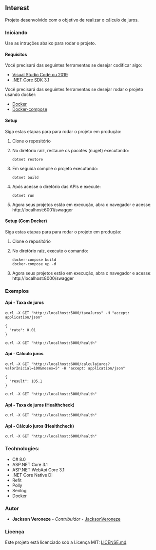 ## Interest

Projeto desenvolvido com o objetivo de realizar o cálculo de juros.

### Iniciando
Use as intruções abaixo para rodar o projeto.

#### Requisitos
Você precisará das seguintes ferramentas se desejar codificar algo:

* [Visual Studio Code ou 2019](http://www.visualstudio.com/downloads/)
* [.NET Core SDK 3.1](http://www.microsoft.com/net/download)

Você precisará das seguintes ferramentas se desejar rodar o projeto usando docker:

* [Docker](http://www.docker.com/)
* [Docker-compose](http://docs.docker.com/compose/install/)

#### Setup
Siga estas etapas para para rodar o projeto em produção:

  1. Clone o repositório

  2. No diretório raiz, restaure os pacotes (nuget) executando:
     ```
     dotnet restore
     ```
  3. Em seguida compile o projeto executando:
     ```
     dotnet build
     ```
  3. Após acesse o diretório das APIs e execute:
     ```
     dotnet run
     ```
  4. Agora seus projetos estão em execução, abra o navegador e acesse: http://localhost:6001/swagger

#### Setup (Com Docker)

Siga estas etapas para para rodar o projeto em produção:

  1. Clone o repositório

  2. No diretório raiz, execute o comando:
     ```
     docker-compose build
     docker-compose up -d
     ```
  3. Agora seus projetos estão em execução, abra o navegador e acesse: http://localhost:8000/swagger

### Exemplos

#### Api - Taxa de juros

```
curl -X GET "http://localhost:5000/taxaJuros" -H "accept: application/json"

{
  "rate": 0.01
}

curl -X GET "http://localhost:5000/health"
````

#### Api - Cálculo juros

```
curl -X GET "http://localhost:6000/calculajuros?valorInicial=100&meses=5" -H "accept: application/json"

{
  "result": 105.1
}

curl -X GET "http://localhost:5000/health"
````

#### Api - Taxa de juros (Healthcheck)

```
curl -X GET "http://localhost:5000/health"
````

#### Api - Cálculo juros (Healthcheck)

```
curl -X GET "http://localhost:6000/health"
````

### Technologies:

- C# 8.0
- ASP.NET Core 3.1
- ASP.NET WebApi Core 3.1
- .NET Core Native DI
- Refit
- Polly
- Serilog
- Docker

### Autor
* **Jackson Veroneze** - *Contribuidor* - [JacksonVeroneze](http://github.com/JacksonVeroneze)


### Licença
Este projeto está licenciado sob a Licença MIT: [LICENSE.md](http://github.com/jacksonveroneze/Interest/blob/develop/LICENSE).
